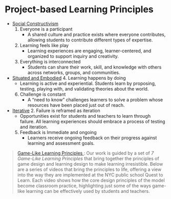 # Project-based Learning Principles

- [Social Constructivism]()
  1. Everyone is a participant
     - A shared culture and practice exists where everyone contributes, allowing students to contribute different types of expertise.
  3. Learning feels like play
     - Learning experiences are engaging, learner-centered, and organized to support inquiry and creativity.
  7. Everything is interconnected
     - Students can share their work, skill, and knowledge with others across networks, groups, and communities.
- [Situated and Embodied]()
  4. Learning happens by doing
     - Learning is active and experiential. Students learn by proposing, testing, playing with, and validating theories about the world.
  6. Challenge is constant
     - A “need to know” challenges learners to solve a problem whose resources have been placed just out of reach.
- [Iterative]()
  2. Failure is reframed as iteration
     - Opportunities exist for students and teachers to learn through failure. All learning experiences should embrace a process of testing and iteration.
  5. Feedback is Immediate and ongoing
     - Learners receive ongoing feedback on their progress against learning and assessment goals.




> [Game-Like Learning Principles ](https://www.instituteofplay.org/gll-principles): Our work is guided by a set of _7 Game-Like Learning Principles_ that bring together the principles of game design and learning design to make learning irresistible. Below are a series of videos that bring the principles to life, offering a view into the way they are implemented at the NYC public school Quest to Learn. Each video shows how the core design principles of the model become classroom practice, highlighting just some of the ways game-like learning can be effectively used by students and teachers.












